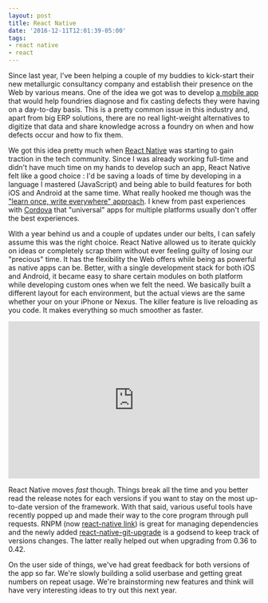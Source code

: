 ```yaml
---
layout: post
title: React Native
date: '2016-12-11T12:01:39-05:00'
tags:
- react native
- react
---
```


Since last year, I've been helping a couple of my buddies to kick-start their new metallurgic consultancy company and establish their presence on the Web by various means. One of the idea we got was to develop [a mobile app](http://castingdefect.com/) that would help foundries diagnose and fix casting defects they were having on a day-to-day basis. This is a pretty common issue in this industry and, apart from big ERP solutions, there are no real light-weight alternatives to digitize that data and share knowledge across a foundry on when and how defects occur and how to fix them.

We got this idea pretty much when [React Native](https://facebook.github.io/react-native/) was starting to gain traction in the tech community. Since I was already working full-time and didn't have much time on my hands to develop such an app, React Native felt like a good choice : I'd be saving a loads of time by developing in a language I mastered (JavaScript) and being able to build features for both iOS and Android at the same time. What really hooked me though was the ["learn once, write everywhere" approach](https://facebook.github.io/react/blog/2015/03/26/introducing-react-native.html). I knew from past experiences with [Cordova](https://cordova.apache.org/) that "universal" apps for multiple platforms usually don't offer the best experiences.

With a year behind us and a couple of updates under our belts, I can safely assume this was the right choice. React Native allowed us to iterate quickly on ideas or completely scrap them without ever feeling guilty of losing our "precious" time. It has the flexibility the Web offers while being as powerful as native apps can be. Better, with a single development stack for both iOS and Android, it became easy to share certain modules on both platform while developing custom ones when we felt the need. We basically built a different layout for each environment, but the actual views are the same whether your on your iPhone or Nexus. The killer feature is live reloading as you code. It makes everything so much smoother as faster.

<iframe width="100%" height="315" src="https://www.youtube.com/embed/AF-tDKdK6sI" frameborder="0" allowfullscreen></iframe>

React Native moves *fast* though. Things break all the time and you better read the release notes for each versions if you want to stay on the most up-to-date version of the framework. With that said, various useful tools have recently popped up and made their way to the core program through pull requests. RNPM (now [react-native link](https://github.com/facebook/react-native/pull/7899)) is great for managing dependencies and the newly added [react-native-git-upgrade](https://github.com/facebook/react-native/tree/master/react-native-git-upgrade) is a godsend to keep track of versions changes. The latter really helped out when upgrading from 0.36 to 0.42.

On the user side of things, we've had great feedback for both versions of the app so far. We're slowly building a solid userbase and getting great numbers on repeat usage. We're brainstorming new features and think will have very interesting ideas to try out this next year.